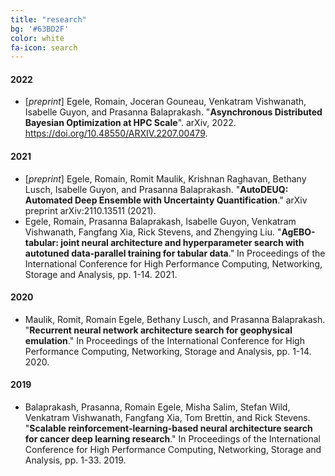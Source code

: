 ```yaml
---
title: "research"
bg: '#63BD2F'
color: white
fa-icon: search
---
```


<!-- https://bibtex.online/ -->

#### 2022

- [*preprint*] Egele, Romain, Joceran Gouneau, Venkatram Vishwanath, Isabelle Guyon, and Prasanna Balaprakash. "**Asynchronous Distributed Bayesian Optimization at HPC Scale**". arXiv, 2022. https://doi.org/10.48550/ARXIV.2207.00479.


#### 2021

- [*preprint*] Egele, Romain, Romit Maulik, Krishnan Raghavan, Bethany Lusch, Isabelle Guyon, and Prasanna Balaprakash. "**AutoDEUQ: Automated Deep Ensemble with Uncertainty Quantification**." arXiv preprint arXiv:2110.13511 (2021).
- Egele, Romain, Prasanna Balaprakash, Isabelle Guyon, Venkatram Vishwanath, Fangfang Xia, Rick Stevens, and Zhengying Liu. "**AgEBO-tabular: joint neural architecture and hyperparameter search with autotuned data-parallel training for tabular data**." In Proceedings of the International Conference for High Performance Computing, Networking, Storage and Analysis, pp. 1-14. 2021.

#### 2020

- Maulik, Romit, Romain Egele, Bethany Lusch, and Prasanna Balaprakash. "**Recurrent neural network architecture search for geophysical emulation**." In Proceedings of the International Conference for High Performance Computing, Networking, Storage and Analysis, pp. 1-14. 2020.

#### 2019

- Balaprakash, Prasanna, Romain Egele, Misha Salim, Stefan Wild, Venkatram Vishwanath, Fangfang Xia, Tom Brettin, and Rick Stevens. "**Scalable reinforcement-learning-based neural architecture search for cancer deep learning research**." In Proceedings of the International Conference for High Performance Computing, Networking, Storage and Analysis, pp. 1-33. 2019.
